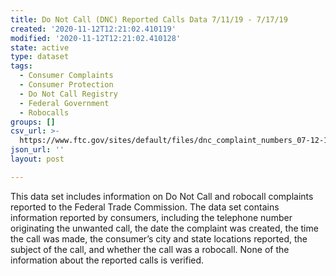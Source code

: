 ```yaml
---
title: Do Not Call (DNC) Reported Calls Data 7/11/19 - 7/17/19
created: '2020-11-12T12:21:02.410119'
modified: '2020-11-12T12:21:02.410128'
state: active
type: dataset
tags:
  - Consumer Complaints
  - Consumer Protection
  - Do Not Call Registry
  - Federal Government
  - Robocalls
groups: []
csv_url: >-
  https://www.ftc.gov/sites/default/files/dnc_complaint_numbers_07-12-19thru07-18-19.csv
json_url: ''
layout: post

---
```

This data set includes information on Do Not Call and robocall complaints reported to the Federal Trade Commission. The data set contains information reported by consumers, including the telephone number originating the unwanted call, the date the complaint was created, the time the call was made, the consumer’s city and state locations reported, the subject of the call, and whether the call was a robocall. None of the information about the reported calls is verified.
